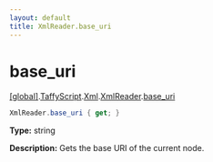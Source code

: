 ```yaml
---
layout: default
title: XmlReader.base_uri
---
```


# base_uri

[\[global\]]({{site.baseurl}}/docs/).[TaffyScript]({{site.baseurl}}/docs/TaffyScript/).[Xml]({{site.baseurl}}/docs/TaffyScript/Xml/).[XmlReader]({{site.baseurl}}/docs/TaffyScript/Xml/XmlReader/).[base_uri]({{site.baseurl}}/docs/TaffyScript/Xml/XmlReader/base_uri/)

```cs
XmlReader.base_uri { get; }
```

**Type:** string

**Description:** Gets the base URI of the current node.
